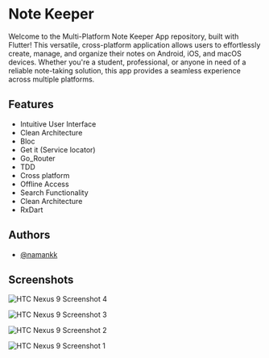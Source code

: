 
# Note Keeper

Welcome to the Multi-Platform Note Keeper App repository, built with Flutter! This versatile, cross-platform application allows users to effortlessly create, manage, and organize their notes on Android, iOS, and macOS devices. Whether you're a student, professional, or anyone in need of a reliable note-taking solution, this app provides a seamless experience across multiple platforms.

## Features

- Intuitive User Interface
- Clean Architecture
- Bloc
- Get it (Service locator)
- Go_Router
- TDD
- Cross platform
- Offline Access
- Search Functionality
- Clean Architecture
- RxDart


## Authors

- [@namankk](https://github.com/namankk)


## Screenshots

![HTC Nexus 9 Screenshot 4](https://github.com/namankk/note_keeper_flutter_app/assets/42471501/702deeb8-841c-4a7e-9811-35015fa572a4)


![HTC Nexus 9 Screenshot 3](https://github.com/namankk/note_keeper_flutter_app/assets/42471501/a81b2950-84e7-4e0f-9a82-cf0ba3472c66)

![HTC Nexus 9 Screenshot 2](https://github.com/namankk/note_keeper_flutter_app/assets/42471501/8c44b360-ce40-4b95-857c-2d0ec34871fe)


![HTC Nexus 9 Screenshot 1](https://github.com/namankk/note_keeper_flutter_app/assets/42471501/e4b6076f-3a4c-431a-be50-b1779314dc4a)

